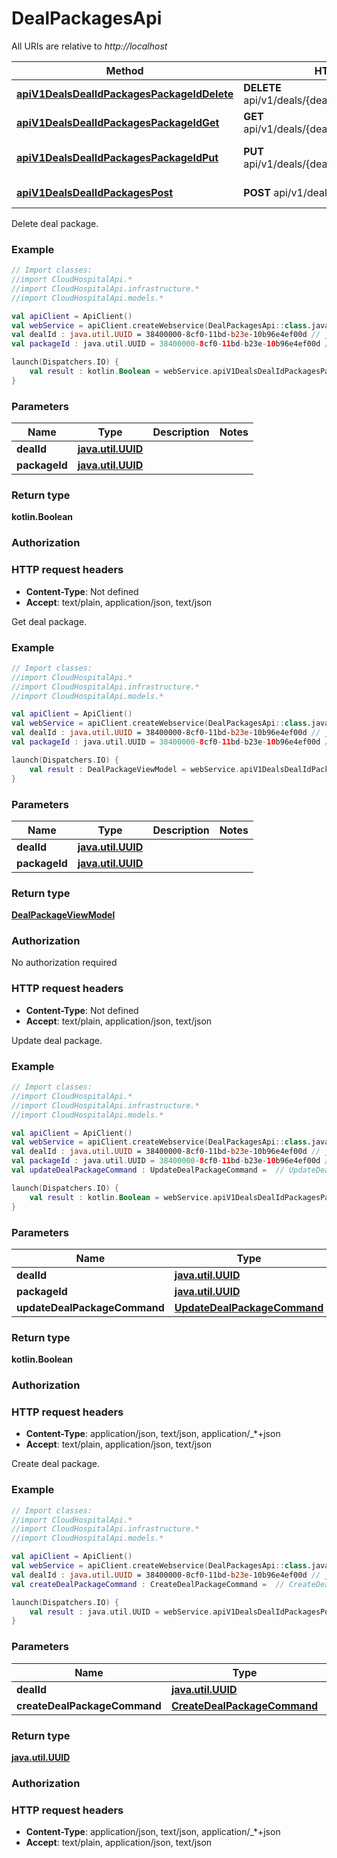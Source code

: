 # DealPackagesApi

All URIs are relative to *http://localhost*

Method | HTTP request | Description
------------- | ------------- | -------------
[**apiV1DealsDealIdPackagesPackageIdDelete**](DealPackagesApi.md#apiV1DealsDealIdPackagesPackageIdDelete) | **DELETE** api/v1/deals/{dealId}/packages/{packageId} | Delete deal package.
[**apiV1DealsDealIdPackagesPackageIdGet**](DealPackagesApi.md#apiV1DealsDealIdPackagesPackageIdGet) | **GET** api/v1/deals/{dealId}/packages/{packageId} | Get deal package.
[**apiV1DealsDealIdPackagesPackageIdPut**](DealPackagesApi.md#apiV1DealsDealIdPackagesPackageIdPut) | **PUT** api/v1/deals/{dealId}/packages/{packageId} | Update deal package.
[**apiV1DealsDealIdPackagesPost**](DealPackagesApi.md#apiV1DealsDealIdPackagesPost) | **POST** api/v1/deals/{dealId}/packages | Create deal package.



Delete deal package.

### Example
```kotlin
// Import classes:
//import CloudHospitalApi.*
//import CloudHospitalApi.infrastructure.*
//import CloudHospitalApi.models.*

val apiClient = ApiClient()
val webService = apiClient.createWebservice(DealPackagesApi::class.java)
val dealId : java.util.UUID = 38400000-8cf0-11bd-b23e-10b96e4ef00d // java.util.UUID | 
val packageId : java.util.UUID = 38400000-8cf0-11bd-b23e-10b96e4ef00d // java.util.UUID | 

launch(Dispatchers.IO) {
    val result : kotlin.Boolean = webService.apiV1DealsDealIdPackagesPackageIdDelete(dealId, packageId)
}
```

### Parameters

Name | Type | Description  | Notes
------------- | ------------- | ------------- | -------------
 **dealId** | [**java.util.UUID**](.md)|  |
 **packageId** | [**java.util.UUID**](.md)|  |

### Return type

**kotlin.Boolean**

### Authorization



### HTTP request headers

 - **Content-Type**: Not defined
 - **Accept**: text/plain, application/json, text/json


Get deal package.

### Example
```kotlin
// Import classes:
//import CloudHospitalApi.*
//import CloudHospitalApi.infrastructure.*
//import CloudHospitalApi.models.*

val apiClient = ApiClient()
val webService = apiClient.createWebservice(DealPackagesApi::class.java)
val dealId : java.util.UUID = 38400000-8cf0-11bd-b23e-10b96e4ef00d // java.util.UUID | 
val packageId : java.util.UUID = 38400000-8cf0-11bd-b23e-10b96e4ef00d // java.util.UUID | 

launch(Dispatchers.IO) {
    val result : DealPackageViewModel = webService.apiV1DealsDealIdPackagesPackageIdGet(dealId, packageId)
}
```

### Parameters

Name | Type | Description  | Notes
------------- | ------------- | ------------- | -------------
 **dealId** | [**java.util.UUID**](.md)|  |
 **packageId** | [**java.util.UUID**](.md)|  |

### Return type

[**DealPackageViewModel**](DealPackageViewModel.md)

### Authorization

No authorization required

### HTTP request headers

 - **Content-Type**: Not defined
 - **Accept**: text/plain, application/json, text/json


Update deal package.

### Example
```kotlin
// Import classes:
//import CloudHospitalApi.*
//import CloudHospitalApi.infrastructure.*
//import CloudHospitalApi.models.*

val apiClient = ApiClient()
val webService = apiClient.createWebservice(DealPackagesApi::class.java)
val dealId : java.util.UUID = 38400000-8cf0-11bd-b23e-10b96e4ef00d // java.util.UUID | 
val packageId : java.util.UUID = 38400000-8cf0-11bd-b23e-10b96e4ef00d // java.util.UUID | 
val updateDealPackageCommand : UpdateDealPackageCommand =  // UpdateDealPackageCommand | 

launch(Dispatchers.IO) {
    val result : kotlin.Boolean = webService.apiV1DealsDealIdPackagesPackageIdPut(dealId, packageId, updateDealPackageCommand)
}
```

### Parameters

Name | Type | Description  | Notes
------------- | ------------- | ------------- | -------------
 **dealId** | [**java.util.UUID**](.md)|  |
 **packageId** | [**java.util.UUID**](.md)|  |
 **updateDealPackageCommand** | [**UpdateDealPackageCommand**](UpdateDealPackageCommand.md)|  | [optional]

### Return type

**kotlin.Boolean**

### Authorization



### HTTP request headers

 - **Content-Type**: application/json, text/json, application/_*+json
 - **Accept**: text/plain, application/json, text/json


Create deal package.

### Example
```kotlin
// Import classes:
//import CloudHospitalApi.*
//import CloudHospitalApi.infrastructure.*
//import CloudHospitalApi.models.*

val apiClient = ApiClient()
val webService = apiClient.createWebservice(DealPackagesApi::class.java)
val dealId : java.util.UUID = 38400000-8cf0-11bd-b23e-10b96e4ef00d // java.util.UUID | 
val createDealPackageCommand : CreateDealPackageCommand =  // CreateDealPackageCommand | 

launch(Dispatchers.IO) {
    val result : java.util.UUID = webService.apiV1DealsDealIdPackagesPost(dealId, createDealPackageCommand)
}
```

### Parameters

Name | Type | Description  | Notes
------------- | ------------- | ------------- | -------------
 **dealId** | [**java.util.UUID**](.md)|  |
 **createDealPackageCommand** | [**CreateDealPackageCommand**](CreateDealPackageCommand.md)|  | [optional]

### Return type

[**java.util.UUID**](java.util.UUID.md)

### Authorization



### HTTP request headers

 - **Content-Type**: application/json, text/json, application/_*+json
 - **Accept**: text/plain, application/json, text/json

